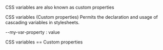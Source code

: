 CSS variables are also known as custom properties

CSS variables (Custom properties) Permits the declaration and usage of cascading variables in stylesheets.

--my-var-property : value

CSS variables == Custom properties
